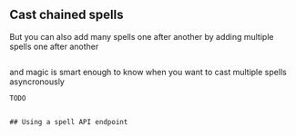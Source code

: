 
## Cast chained spells

But you can also add many spells one after another by adding multiple spells one after another

```python


```

and magic is smart enough to know when you want to cast multiple spells asyncronously

```
TODO


## Using a spell API endpoint
